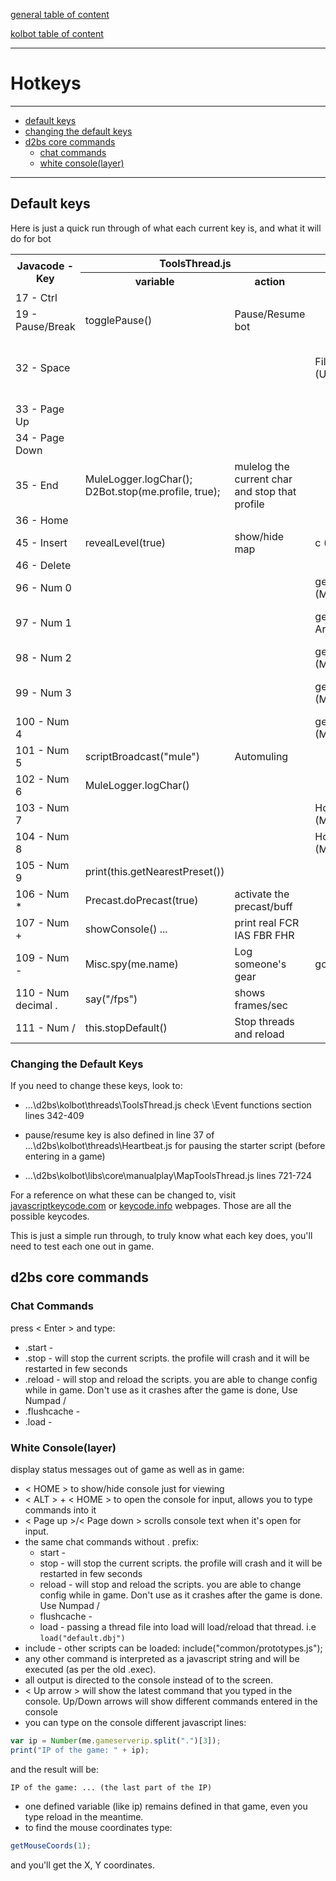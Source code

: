 [general table of content](https://github.com/blizzhackers/documentation/#diablo-2-botting-system)

[kolbot table of content](https://github.com/blizzhackers/documentation/tree/master/kolbot/#kolbot)

---

# Hotkeys

---

* [default keys](#default-keys)
* [changing the default keys](#changing-the-default-keys)
* [d2bs core commands](#d2bs-core-commands)
	* [chat commands](#chat-commands)
	* [white console(layer)](#white-consolelayer)
---

## Default keys
Here is just a quick run through of what each current key is, and what it will do for bot
<table>
	<tr>
		<th rowspan="2"><b>Javacode - Key</b></th>
		<th colspan="2"><b>ToolsThread.js</b></th>
		<th colspan="2"><b>other scripts</b></th>
	</tr>
	<tr>
		<th><b>variable</b></th>
		<th><b>action</b></th>
		<th><b>variable</b></th>
		<th><b>action</b></th>
	</tr>
	<tr>
  	  	<td>17 - Ctrl</td>
  	  	<td></td>
  	  	<td></td>
  	  	<td></td>
  	  	<td></td>
	</tr>
	<tr>
  	  	<td>19 - Pause/Break</td>
  	  	<td>togglePause()</td>
  	  	<td>Pause/Resume bot</td>
  	  	<td></td>
  	  	<td></td>
	</tr>
	<tr>
  	  	<td>32 - Space</td>
  	  	<td></td>
  	  	<td></td>
  	  	<td>FileTools.copy (UserAddon.js)</td>
  	  	<td>copy the charconfig with name of char included </td>
	</tr>
	<tr>
  	  	<td>33 - Page Up</td>
  	  	<td></td>
  	  	<td></td>
  	  	<td></td>
  	  	<td></td>
	</tr>
	<tr>
  	  	<td>34 - Page Down</td>
  	  	<td></td>
  	  	<td></td>
  	  	<td></td>
  	  	<td></td>
	</tr>
	<tr>
  	  	<td>35 - End</td>
  	  	<td>MuleLogger.logChar(); D2Bot.stop(me.profile, true);</td>
  	  	<td>mulelog the current char and stop that profile</td>
  	  	<td></td>
  	  	<td></td>
	</tr>
	<tr>
  	  	<td>36 - Home</td>
  	  	<td></td>
  	  	<td></td>
  	  	<td></td>
  	  	<td></td>
	</tr>
	<tr>
  	  	<td>45 - Insert</td>
  	  	<td>revealLevel(true)</td>
  	  	<td>show/hide map</td>
  	  	<td>c (Test.js)</td>
  	  	<td>print ... </td>
	</tr>
	<tr>
  	  	<td>46 - Delete</td>
  	  	<td></td>
  	  	<td></td>
  	  	<td></td>
  	  	<td></td>
	</tr>
	<tr>
  	  	<td>96 - Num 0</td>
  	  	<td></td>
  	  	<td></td>
  	  	<td>getHook("Next Area") (MapThread.js)</td>
  	  	<td>move to next area</td>
	</tr>
	<tr>
  	  	<td>97 - Num 1</td>
  	  	<td></td>
  	  	<td></td>
  	  	<td>getHook("Previous Area") (MapThread.js)</td>
  	  	<td>move to previous area</td>
	</tr>
	<tr>
  	  	<td>98 - Num 2</td>
  	  	<td></td>
  	  	<td></td>
  	  	<td>getHook("Waypoint") (MapThread.js)</td>
  	  	<td>move to wp</td>
	</tr>
	<tr>
  	  	<td>99 - Num 3</td>
  	  	<td></td>
  	  	<td></td>
  	  	<td>getHook("POI") (MapThread.js)</td>
  	  	<td>move to Point of Interest</td>
	</tr>
	<tr>
  	  	<td>100 - Num 4</td>
  	  	<td></td>
  	  	<td></td>
  	  	<td>getHook("Side Area") (MapThread.js)</td>
  	  	<td>move to side area</td>
	</tr>
	<tr>
  	  	<td>101 - Num 5</td>
  	  	<td>scriptBroadcast("mule")</td>
  	  	<td>Automuling</td>
  	  	<td></td>
  	  	<td></td>
	</tr>
	<tr>
  	  	<td>102 - Num 6</td>
  	  	<td>MuleLogger.logChar()</td>
  	  	<td></td>
  	  	<td></td>
  	  	<td></td>
	</tr>
	<tr>
  	  	<td>103 - Num 7</td>
  	  	<td></td>
  	  	<td></td>
  	  	<td>Hooks.monsters.enabled (MapThread.js)</td>
  	  	<td>show/hide monsters</td>
	</tr>
	<tr>
  	  	<td>104 - Num 8</td>
  	  	<td></td>
  	  	<td></td>
  	  	<td>Hooks.vector.enabled (MapThread.js)</td>
  	  	<td>show/hide vectors</td>
	</tr>
	<tr>
  	  	<td>105 - Num 9</td>
  	  	<td>print(this.getNearestPreset())</td>
  	  	<td></td>
  	  	<td></td>
  	  	<td></td>
	</tr>
	<tr>
  	  	<td>106 - Num *</td>
  	  	<td>Precast.doPrecast(true)</td>
  	  	<td>activate the precast/buff</td>
  	  	<td></td>
  	  	<td></td>
	</tr>
	<tr>
  	  	<td>107 - Num +</td>
  	  	<td>showConsole() ...</td>
  	  	<td>print real FCR IAS FBR FHR</td>
  	  	<td></td>
  	  	<td></td>
	</tr>
	<tr>
  	  	<td>109 - Num -</td>
  	  	<td>Misc.spy(me.name)</td>
  	  	<td>Log someone's gear</td>
  	  	<td>go (CrushTele.js)</td>
  	  	<td>autoteleport in strategic areas</td>
	</tr>
	<tr>
  	  	<td>110 - Num decimal .</td>
  	  	<td>say("/fps")</td>
  	  	<td>shows frames/sec</td>
  	  	<td></td>
  	  	<td></td>
	</tr>
	<tr>
  	  	<td>111 - Num /</td>
  	  	<td>this.stopDefault()</td>
  	  	<td>Stop threads and reload</td>
  	  	<td></td>
  	  	<td></td>
	</tr>
</table>

### Changing the Default Keys

If you need to change these keys, look to:

* ...\d2bs\kolbot\threads\ToolsThread.js check \\Event functions section lines 342-409

* pause/resume key is also defined in line 37 of ...\d2bs\kolbot\threads\Heartbeat.js for pausing the starter script (before entering in a game)

* ...\d2bs\kolbot\libs\core\manualplay\MapToolsThread.js lines 721-724


For a reference on what these can be changed to, visit [javascriptkeycode.com](http://www.javascriptkeycode.com/) or [keycode.info](http://keycode.info/) webpages. Those are all the possible keycodes.

This is just a simple run through, to truly know what each key does, you'll need to test each one out in game.

## d2bs core commands

### Chat Commands
press < Enter > and type:
* .start -
* .stop - will stop the current scripts. the profile will crash and it will be restarted in few seconds
* .reload - will stop and reload the scripts. you are able to change config while in game. Don't use as it crashes after the game is done, Use Numpad /
* .flushcache -
* .load - 

### White Console(layer)
display status messages out of game as well as in game:
* < HOME > to show/hide console just for viewing
* < ALT > + < HOME > to open the console for input, allows you to type commands into it
* < Page up >/< Page down > scrolls console text when it's open for input.
* the same chat commands without . prefix:
	* start -
	* stop - will stop the current scripts. the profile will crash and it will be restarted in few seconds
	* reload - will stop and reload the scripts. you are able to change config while in game. Don't use as it crashes after the game is done. Use Numpad /
	* flushcache -
	* load - passing a thread file into load will load/reload that thread. i.e `load("default.dbj")`
* include - other scripts can be loaded: include("common/prototypes.js");
* any other command is interpreted as a javascript string and will be executed (as per the old .exec).
* all output is directed to the console instead of to the screen.
* < Up arrow > will show the latest command that you typed in the console. Up/Down arrows will show different commands entered in the console
* you can type on the console different javascript lines:
```javascript
var ip = Number(me.gameserverip.split(".")[3]);
print("IP of the game: " + ip);
``` 
and the result will be:
```
IP of the game: ... (the last part of the IP)
```
* one defined variable (like ip) remains defined in that game, even you type reload in the meantime.
* to find the mouse coordinates type:
```javascript
getMouseCoords(1);
```
and you'll get the X, Y coordinates. 
